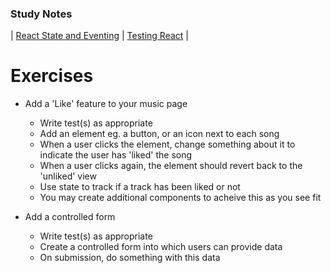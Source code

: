 ### Study Notes
| [React State and Eventing](https://github.com/getfutureproof/fp_guides_wiki/wiki/React-State-and-Eventing-(Functional-Components)) | [Testing React](https://github.com/getfutureproof/fp_guides_wiki/wiki/Testing-React:-Jest-and-React-Testing-Library) |

# Exercises
- Add a 'Like' feature to your music page
  - Write test(s) as appropriate
  - Add an element eg. a button, or an icon next to each song
  - When a user clicks the element, change something about it to indicate the user has 'liked' the song
  - When a user clicks again, the element should revert back to the 'unliked' view
  - Use state to track if a track has been liked or not
  - You may create additional components to acheive this as you see fit

- Add a controlled form
  - Write test(s) as appropriate
  - Create a controlled form into which users can provide data
  - On submission, do something with this data
